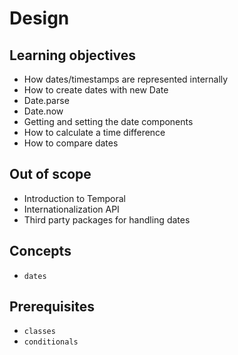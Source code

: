 # Design

## Learning objectives

- How dates/timestamps are represented internally
- How to create dates with new Date
- Date.parse
- Date.now
- Getting and setting the date components
- How to calculate a time difference
- How to compare dates

## Out of scope

- Introduction to Temporal
- Internationalization API
- Third party packages for handling dates

## Concepts

- `dates`

## Prerequisites

- `classes`
- `conditionals`
